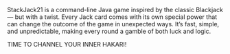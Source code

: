 StackJack21 is a command-line Java game inspired by the classic Blackjack — but with a twist. Every Jack card comes with its own special power that can change the outcome of the game in unexpected ways. It’s fast, simple, and unpredictable, making every round a gamble of both luck and logic.

TIME TO CHANNEL YOUR INNER HAKARI!

